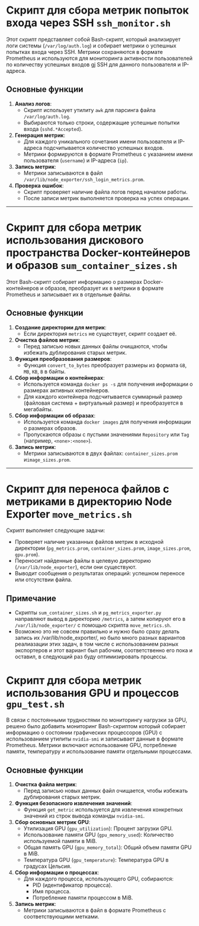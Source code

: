 # Скрипт для сбора метрик попыток входа через SSH `ssh_monitor.sh`

Этот скрипт представляет собой Bash-скрипт, который анализирует логи системы (`/var/log/auth.log`) и собирает метрики о успешных попытках входа через SSH. Метрики сохраняются в формате Prometheus и используются для мониторинга активности пользователей по количеству успешных входов gj SSH для данного пользователя и IP-адреса.

## Основные функции

1. **Анализ логов**:
   - Скрипт использует утилиту `awk` для парсинга файла `/var/log/auth.log`.
   - Выбираются только строки, содержащие успешные попытки входа (`sshd.*Accepted`).
2. **Генерация метрик**:
   - Для каждого уникального сочетания имени пользователя и IP-адреса подсчитывается количество успешных входов.
   - Метрики формируются в формате Prometheus с указанием имени пользователя (`username`) и IP-адреса (`ip`).
3. **Запись метрик**:
   - Метрики записываются в файл `/var/lib/node_exporter/ssh_login_metrics.prom`.
4. **Проверка ошибок**:
   - Скрипт проверяет наличие файла логов перед началом работы.
   - После записи метрик выполняется проверка на успех операции.

---

# Скрипт для сбора метрик использования дискового пространства Docker-контейнеров и образов `sum_container_sizes.sh`

Этот Bash-скрипт собирает информацию о размерах Docker-контейнеров и образов, преобразует их в метрики в формате Prometheus и записывает их в отдельные файлы.

## Основные функции

1. **Создание директории для метрик**:
   - Если директория `metrics` не существует, скрипт создает её.
2. **Очистка файлов метрик**:
   - Перед записью новых данных файлы очищаются, чтобы избежать дублирования старых метрик.
3. **Функция преобразования размеров**:
   - Функция `convert_to_bytes` преобразует размеры из формата `GB`, `MB`, `KB`, `B` в байты.
4. **Сбор информации о контейнерах**:
   - Используется команда `docker ps -s` для получения информации о размерах активных контейнеров.
   - Для каждого контейнера подсчитывается суммарный размер (файловая система + виртуальный размер) и преобразуется в мегабайты.
5. **Сбор информации об образах**:
   - Используется команда `docker images` для получения информации о размерах образов.
   - Пропускаются образы с пустыми значениями `Repository` или `Tag` (например, `<none>:<none>`).
6. **Запись метрик**:
   - Метрики записываются в двух файлах: `container_sizes.prom` и`image_sizes.prom`.

---

# Скрипт для переноса файлов с метриками в директорию Node Exporter `move_metrics.sh`

Скрипт выполняет следующие задачи:
- Проверяет наличие указанных файлов метрик в исходной директории (`pg_metrics.prom`, `container_sizes.prom`, `image_sizes.prom`, `gpu.prom`).
- Переносит найденные файлы в целевую директорию (`/var/lib/node_exporter`), если они существуют.
- Выводит сообщения о результатах операций: успешном переносе или отсутствии файла.

## Примечание

- Скрипты `sum_container_sizes.sh` и `pg_metrics_exporter.py` направляют вывод в директорию `/metrics`, а затем копируют его в `/var/lib/node_exporter/` с помощью скрипта `move_metrics.sh`.
- Возможно это не совсем правильно и нужно было сразу делать запись их /var/lib/node_exporter/, но было много разных вариантов реалиазации этих задач, в том числе с использованием разных экспортеров и этот вариант был рабочим, соответственно его пока и оставил, в следующий раз буду оптимизировать процессы. 

# Скрипт для сбора метрик использования GPU и процессов `gpu_test.sh`

В связи с постоянными трудностями по мониторингу нагрузки за GPU, решено было добавить мониторинг Bash-скриптом который собирает информацию о состоянии графических процессоров (GPU) с использованием утилиты `nvidia-smi` и записывает данные в формате Prometheus. Метрики включают использование GPU, потребление памяти, температуру и использование памяти отдельными процессами.

## Основные функции

1. **Очистка файла метрик**:
   - Перед записью новых данных файл очищается, чтобы избежать дублирования старых метрик.
2. **Функция безопасного извлечения значений**:
   - Функция `get_metric` используется для извлечения конкретных значений из строк вывода команды `nvidia-smi`.
3. **Сбор основных метрик GPU**:
   - Утилизация GPU (`gpu_utilization`): Процент загрузки GPU.
   - Использование памяти GPU (`gpu_memory_used`): Количество используемой памяти в MiB.
   - Общая память GPU (`gpu_memory_total`): Общий объем памяти GPU в MiB.
   - Температура GPU (`gpu_temperature`): Температура GPU в градусах Цельсия.
4. **Сбор информации о процессах**:
   - Для каждого процесса, использующего GPU, собираются:
     - PID (идентификатор процесса).
     - Имя процесса.
     - Потребление памяти процессом в MiB.
5. **Запись метрик**:
   - Метрики записываются в файл в формате Prometheus с соответствующими метками.
